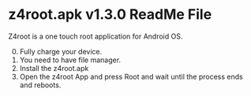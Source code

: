z4root.apk v1.3.0 ReadMe File
=============================


Z4root is a one touch root application for Android OS.

0. Fully charge your device.
1. You need to have file manager.
2. Install the z4root.apk
3. Open the z4root App and press Root and wait until the process ends and reboots.
